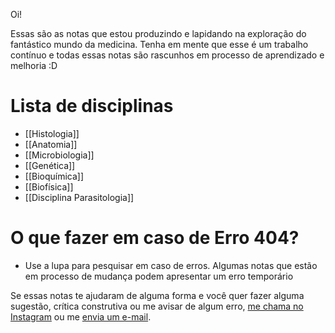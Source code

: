 Oi!

Essas são as notas que estou produzindo e lapidando na exploração do fantástico mundo da medicina. Tenha em mente que esse é um trabalho contínuo e todas essas notas são rascunhos em processo de aprendizado e melhoria :D

# Lista de disciplinas
+ [[Histologia]]
+ [[Anatomia]]
+ [[Microbiologia]]
+ [[Genética]]
+ [[Bioquímica]]
+ [[Biofísica]]
+ [[Disciplina Parasitologia]]

# O que fazer em caso de Erro 404?
+ Use a lupa para pesquisar em caso de erros. Algumas notas que estão em processo de mudança podem apresentar um erro temporário

Se essas notas te ajudaram de alguma forma e você quer fazer alguma sugestão, crítica construtiva ou me avisar de algum erro, [me chama no Instagram](https://www.instagram.com/gabgabroel/) ou me [envia um e-mail](mailto:gabrielrodriguesemp@gmail.com).
